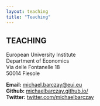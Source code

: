 ```yaml
---
layout: teaching
title: "Teaching"
---
```


## TEACHING

European University Institute  
Department of Economics  
Via delle Fontanelle 18  
50014 Fiesole  

**Email:** [michael.barczay@eui.eu](mailto:michael.barczay@eui.eu)  
**Github:** [michaelbarczay.github.io/](https://michaelbarczay.github.io/)  
**Twitter:** [twitter.com/michaelbarczay](https://twitter.com/michaelbarczay)



